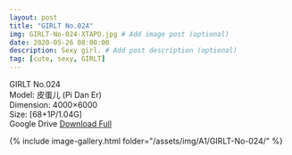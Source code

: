 ```yaml
---
layout: post
title: "GIRLT No.024"
img: GIRLT-No-024-XTAPO.jpg # Add image post (optional)
date: 2020-05-26 08:00:00
description: Sexy girl. # Add post description (optional)
tag: [cute, sexy, GIRLT]
---
```

GIRLT No.024  
Model: 皮蛋儿 (Pi Dan Er)  
Dimension: 4000×6000  
Size: [68+1P/1.04G]             
Google Drive [Download Full](http://gestyy.com/e0CVqK)

{% include image-gallery.html folder="/assets/img/A1/GIRLT-No-024/" %}
